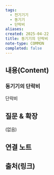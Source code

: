 ```yaml
---
tags:
  - 전기기기
  - 동기기
  - 단락비
aliases: 
created: 2025-04-22
title: 동기기의 단락비
note-type: COMMON
completed: false
---
```


## 내용(Content)

### 동기기의 단락비

단락비 

## 질문 & 확장

(없음)

## 연결 노트

## 출처(링크)

